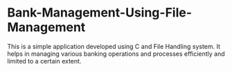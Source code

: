 # Bank-Management-Using-File-Management

This is a simple application developed using C and File Handling system. 
It helps in managing various banking operations and processes efficiently and limited to a certain extent.
